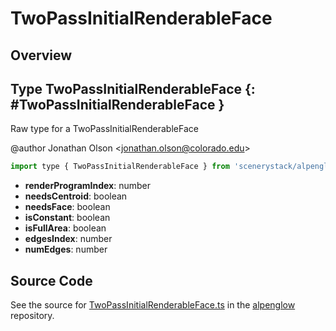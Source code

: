 # TwoPassInitialRenderableFace

## Overview



## Type TwoPassInitialRenderableFace {: #TwoPassInitialRenderableFace }


Raw type for a TwoPassInitialRenderableFace

@author Jonathan Olson &lt;jonathan.olson@colorado.edu&gt;

```js
import type { TwoPassInitialRenderableFace } from 'scenerystack/alpenglow';
```
- **renderProgramIndex**: <span style="color: hsla(calc(var(--md-hue) + 180deg),80%,40%,1);">number</span>
- **needsCentroid**: <span style="color: hsla(calc(var(--md-hue) + 180deg),80%,40%,1);">boolean</span>
- **needsFace**: <span style="color: hsla(calc(var(--md-hue) + 180deg),80%,40%,1);">boolean</span>
- **isConstant**: <span style="color: hsla(calc(var(--md-hue) + 180deg),80%,40%,1);">boolean</span>
- **isFullArea**: <span style="color: hsla(calc(var(--md-hue) + 180deg),80%,40%,1);">boolean</span>
- **edgesIndex**: <span style="color: hsla(calc(var(--md-hue) + 180deg),80%,40%,1);">number</span>
- **numEdges**: <span style="color: hsla(calc(var(--md-hue) + 180deg),80%,40%,1);">number</span>




## Source Code

See the source for [TwoPassInitialRenderableFace.ts](https://github.com/phetsims/alpenglow/blob/main/js/webgpu/wgsl/rasterize-two-pass/TwoPassInitialRenderableFace.ts) in the [alpenglow](https://github.com/phetsims/alpenglow) repository.
